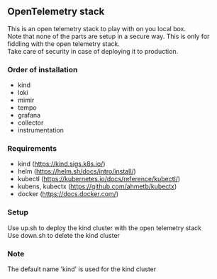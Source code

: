 ## OpenTelemetry stack
This is an open telemetry stack to play with on you local box. <br/>
Note that none of the parts are setup in a secure way. This is only for fiddling with the open telemetry stack. <br/>
Take care of security in case of deploying it to production.

### Order of installation
- kind
- loki
- mimir
- tempo
- grafana
- collector
- instrumentation

### Requirements
- kind (https://kind.sigs.k8s.io/)
- helm (https://helm.sh/docs/intro/install/)
- kubectl (https://kubernetes.io/docs/reference/kubectl/)
- kubens, kubectx (https://github.com/ahmetb/kubectx)
- docker (https://docs.docker.com/)

### Setup
Use up.sh to deploy the kind cluster with the open telemetry stack <br/>
Use down.sh to delete the kind cluster

### Note
The default name 'kind' is used for the kind cluster
